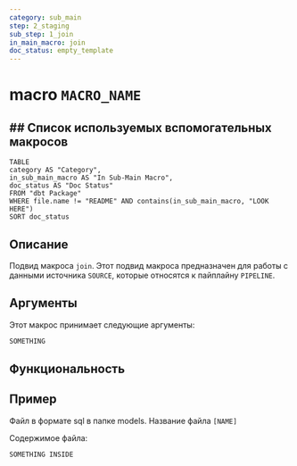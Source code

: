 ```yaml
---
category: sub_main
step: 2_staging
sub_step: 1_join
in_main_macro: join
doc_status: empty_template
---
```

# macro `MACRO_NAME`

## ## Список используемых вспомогательных макросов

```dataview
TABLE 
category AS "Category", 
in_sub_main_macro AS "In Sub-Main Macro",
doc_status AS "Doc Status"
FROM "dbt Package"
WHERE file.name != "README" AND contains(in_sub_main_macro, "LOOK HERE")
SORT doc_status
```
## Описание

Подвид макроса `join`. Этот подвид макроса предназначен для работы с данными источника `SOURCE`, которые относятся к пайплайну `PIPELINE`.

## Аргументы

Этот макрос принимает следующие аргументы:
```sql
SOMETHING
```
## Функциональность

## Пример

Файл в формате sql в папке models. Название файла `[NAME]`

Содержимое файла:
```sql
SOMETHING INSIDE
```
